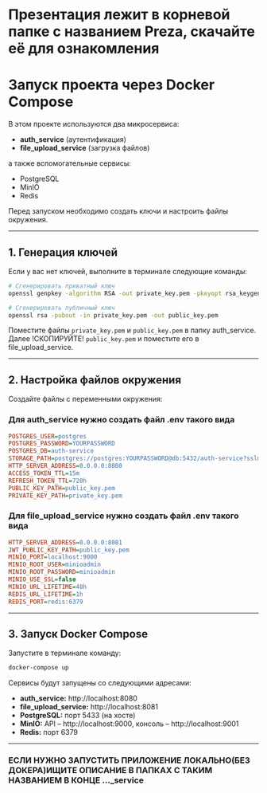 # Презентация лежит в корневой папке с названием Preza, скачайте её для ознакомления

# Запуск проекта через Docker Compose

В этом проекте используются два микросервиса:
- **auth_service** (аутентификация)
- **file_upload_service** (загрузка файлов)

а также вспомогательные сервисы:
- PostgreSQL
- MinIO
- Redis

Перед запуском необходимо создать ключи и настроить файлы окружения.

---

## 1. Генерация ключей

Если у вас нет ключей, выполните в терминале следующие команды:

```bash
# Сгенерировать приватный ключ
openssl genpkey -algorithm RSA -out private_key.pem -pkeyopt rsa_keygen_bits:2048

# Сгенерировать публичный ключ
openssl rsa -pubout -in private_key.pem -out public_key.pem
```

Поместите файлы `private_key.pem` и `public_key.pem` в папку auth_service. Далее !СКОПИРУЙТЕ! `public_key.pem` и поместите его в file_upload_service.

---

## 2. Настройка файлов окружения

Создайте файлы с переменными окружения:

### Для auth_service нужно создать файл .env такого вида
```ini
POSTGRES_USER=postgres
POSTGRES_PASSWORD=YOURPASSWORD
POSTGRES_DB=auth-service
STORAGE_PATH=postgres://postgres:YOURPASSWORD@db:5432/auth-service?sslmode=disable
HTTP_SERVER_ADDRESS=0.0.0.0:8080
ACCESS_TOKEN_TTL=15m
REFRESH_TOKEN_TTL=720h
PUBLIC_KEY_PATH=public_key.pem
PRIVATE_KEY_PATH=private_key.pem
```

### Для file_upload_service нужно создать файл .env такого вида
```ini
HTTP_SERVER_ADDRESS=0.0.0.0:8081
JWT_PUBLIC_KEY_PATH=public_key.pem
MINIO_PORT=localhost:9000
MINIO_ROOT_USER=minioadmin
MINIO_ROOT_PASSWORD=minioadmin
MINIO_USE_SSL=false
MINIO_URL_LIFETIME=48h
REDIS_URL_LIFETIME=1h
REDIS_PORT=redis:6379
```

---

## 3. Запуск Docker Compose

Запустите в терминале команду:
```bash
docker-compose up
```

Сервисы будут запущены со следующими адресами:
- **auth_service:** http://localhost:8080
- **file_upload_service:** http://localhost:8081
- **PostgreSQL:** порт 5433 (на хосте)
- **MinIO:** API – http://localhost:9000, консоль – http://localhost:9001
- **Redis:** порт 6379

---

### ЕСЛИ НУЖНО ЗАПУСТИТЬ ПРИЛОЖЕНИЕ ЛОКАЛЬНО(БЕЗ ДОКЕРА)ИЩИТЕ ОПИСАНИЕ В ПАПКАХ С ТАКИМ НАЗВАНИЕМ В КОНЦЕ ..._service
